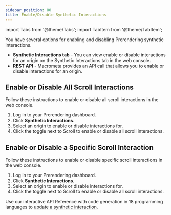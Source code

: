 ```yaml
---
sidebar_position: 80
title: Enable/Disable Synthetic Interactions
---
```

import Tabs from '@theme/Tabs';
import TabItem from '@theme/TabItem';

You have several options for enabling and disabling Prerendering synthetic interactions.

- **Synthetic Interactions tab** - You can view enable or disable interactions for an origin on the Synthetic Interactions tab in the web console.
- **REST API** - Macrometa provides an API call that allows you to enable or disable interactions for an origin.

## Enable or Disable All Scroll Interactions

Follow these instructions to enable or disable all scroll interactions in the web console.

1. Log in to your Prerendering dashboard.
2. Click **Synthetic Interactions**.
3. Select an origin to enable or disable interactions for.
4. Click the toggle next to Scroll to enable or disable all scroll interactions.

## Enable or Disable a Specific Scroll Interaction

<Tabs groupId="operating-systems2">
<TabItem value="console" label="Web Console">

Follow these instructions to enable or disable specific scroll interactions in the web console.

1. Log in to your Prerendering dashboard.
2. Click **Synthetic Interactions**.
3. Select an origin to enable or disable interactions for.
4. Click the toggle next to Scroll to enable or disable all scroll interactions.

</TabItem>
<TabItem value="api" label="REST API">

Use our interactive API Reference with code generation in 18 programming languages to [update a synthetic interaction](https://www.macrometa.com/docs/apiPrerendering#/paths/api-prerender-v1-origins-origin--interactions--type/patch).

</TabItem>
</Tabs>
